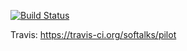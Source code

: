 <a href='https://semaphoreci.com/hiebra/pilot'> <img src='https://semaphoreci.com/api/v1/hiebra/pilot/branches/master/badge.svg' alt='Build Status'></a>

Travis: https://travis-ci.org/softalks/pilot


